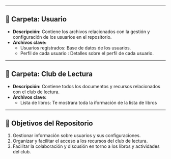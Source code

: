 
---

## 📁 **Carpeta: Usuario**
- **Descripción:** Contiene los archivos relacionados con la gestión y configuración de los usuarios en el repositorio.
- **Archivos clave:**
  - Usuarios registrados: Base de datos de los usuarios.
  - Perfil de cada usuario : Detalles sobre el perfil de cada usuario.
---

## 📁 **Carpeta: Club de Lectura**
- **Descripción:** Contiene todos los documentos y recursos relacionados con el club de lectura.
- **Archivos clave:**
  - Lista de libros: Te mostrara toda la iformación de la lista de libros

---

## 🚀 **Objetivos del Repositorio**
1. Gestionar información sobre usuarios y sus configuraciones.
2. Organizar y facilitar el acceso a los recursos del club de lectura.
3. Facilitar la colaboración y discusión en torno a los libros y actividades del club.

